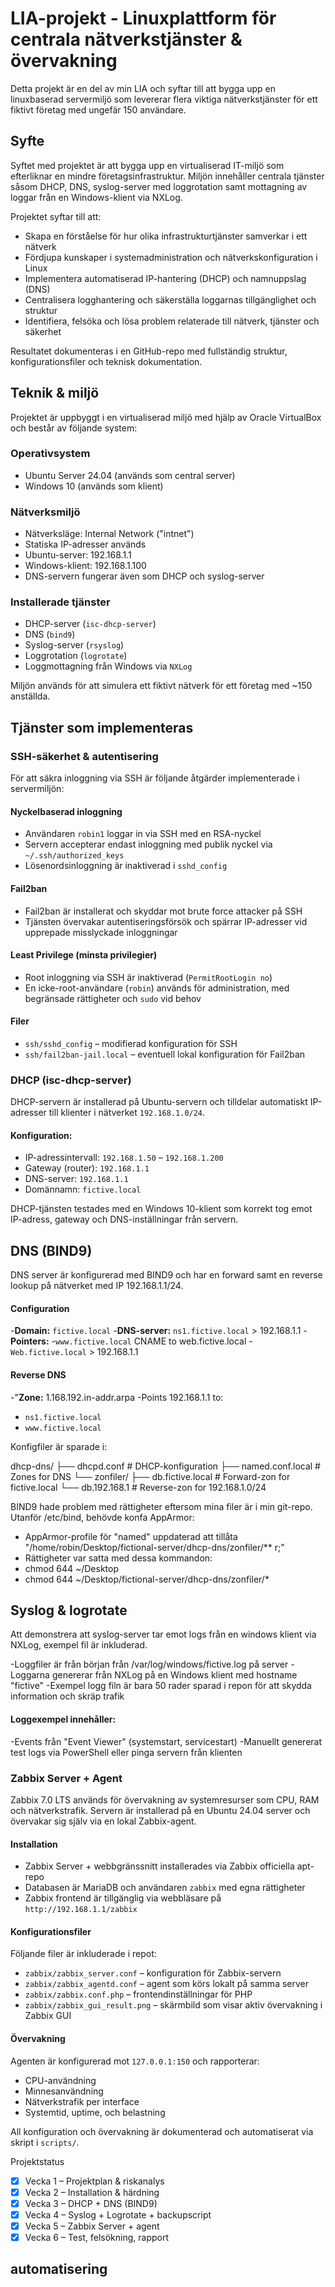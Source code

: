 # LIA-projekt - Linuxplattform för centrala nätverkstjänster & övervakning

Detta projekt är en del av min LIA och syftar till att bygga upp en linuxbaserad servermiljö som levererar flera viktiga nätverkstjänster för ett fiktivt företag med ungefär 150 användare.

## Syfte

Syftet med projektet är att bygga upp en virtualiserad IT-miljö som efterliknar en mindre företagsinfrastruktur. Miljön innehåller centrala tjänster såsom DHCP, DNS, syslog-server med loggrotation samt mottagning av loggar från en Windows-klient via NXLog.

Projektet syftar till att:

- Skapa en förståelse för hur olika infrastrukturtjänster samverkar i ett nätverk
- Fördjupa kunskaper i systemadministration och nätverkskonfiguration i Linux
- Implementera automatiserad IP-hantering (DHCP) och namnuppslag (DNS)
- Centralisera logghantering och säkerställa loggarnas tillgänglighet och struktur
- Identifiera, felsöka och lösa problem relaterade till nätverk, tjänster och säkerhet

Resultatet dokumenteras i en GitHub-repo med fullständig struktur, konfigurationsfiler och teknisk dokumentation.

## Teknik & miljö

Projektet är uppbyggt i en virtualiserad miljö med hjälp av Oracle VirtualBox och består av följande system:

### Operativsystem
- Ubuntu Server 24.04 (används som central server)
- Windows 10 (används som klient)

### Nätverksmiljö
- Nätverksläge: Internal Network ("intnet")
- Statiska IP-adresser används
- Ubuntu-server: 192.168.1.1
- Windows-klient: 192.168.1.100
- DNS-servern fungerar även som DHCP och syslog-server

### Installerade tjänster
- DHCP-server (`isc-dhcp-server`)
- DNS (`bind9`)
- Syslog-server (`rsyslog`)
- Loggrotation (`logrotate`)
- Loggmottagning från Windows via `NXLog`

Miljön används för att simulera ett fiktivt nätverk för ett företag med ~150 anställda.

## Tjänster som implementeras

###  SSH-säkerhet & autentisering

För att säkra inloggning via SSH är följande åtgärder implementerade i servermiljön:

####  Nyckelbaserad inloggning
- Användaren `robin1` loggar in via SSH med en RSA-nyckel 
- Servern accepterar endast inloggning med publik nyckel via `~/.ssh/authorized_keys`
- Lösenordsinloggning är inaktiverad i `sshd_config`

####  Fail2ban
- Fail2ban är installerat och skyddar mot brute force attacker på SSH
- Tjänsten övervakar autentiseringsförsök och spärrar IP-adresser vid upprepade misslyckade inloggningar

####  Least Privilege (minsta privilegier)
- Root inloggning via SSH är inaktiverad (`PermitRootLogin no`)
- En icke-root-användare (`robin`) används för administration, med begränsade rättigheter och `sudo` vid behov

#### Filer
- `ssh/sshd_config` – modifierad konfiguration för SSH
- `ssh/fail2ban-jail.local` – eventuell lokal konfiguration för Fail2ban

###  DHCP (isc-dhcp-server)

DHCP-servern är installerad på Ubuntu-servern och tilldelar automatiskt IP-adresser till klienter i nätverket `192.168.1.0/24`.

#### Konfiguration:
- IP-adressintervall: `192.168.1.50` – `192.168.1.200`
- Gateway (router): `192.168.1.1`
- DNS-server: `192.168.1.1`
- Domännamn: `fictive.local`
  
DHCP-tjänsten testades med en Windows 10-klient som korrekt tog emot IP-adress, gateway och DNS-inställningar från servern.


## DNS (BIND9)

DNS server är konfigurerad med BIND9 och har en forward samt en reverse lookup på nätverket med IP 192.168.1.1/24.

#### Configuration

-**Domain:** `fictive.local`
-**DNS-server:** `ns1.fictive.local` > 192.168.1.1
-**Pointers:**
  -`www.fictive.local` CNAME to web.fictive.local
  -`Web.fictive.local` > 192.168.1.1

  #### Reverse DNS

-"**Zone:** 1.168.192.in-addr.arpa
-Points 192.168.1.1 to:
- `ns1.fictive.local`
- `www.fictive.local`


Konfigfiler är sparade i:
 
dhcp-dns/
├── dhcpd.conf # DHCP-konfiguration
├── named.conf.local # Zones for DNS
└── zonfiler/
├── db.fictive.local # Forward-zon for fictive.local
└── db.192.168.1 # Reverse-zon for 192.168.1.0/24

BIND9 hade problem med rättigheter eftersom mina filer är i min git-repo. Utanför /etc/bind, behövde konfa AppArmor:
- AppArmor-profile för "named" uppdaterad att tillåta "/home/robin/Desktop/fictional-server/dhcp-dns/zonfiler/** r;"
- Rättigheter var satta med dessa kommandon:
- chmod 644 ~/Desktop
- chmod 644 ~/Desktop/fictional-server/dhcp-dns/zonfiler/*

  
## Syslog & logrotate

Att demonstrera att syslog-server tar emot logs från en windows klient via NXLog, exempel fil är inkluderad. 

-Loggfiler är från början från /var/log/windows/fictive.log på server
-Loggarna genererar från NXLog på en Windows klient med hostname "fictive"
-Exempel logg filn är bara 50 rader sparad i repon för att skydda information och skräp trafik

#### Loggexempel innehåller:
-Events från "Event Viewer" (systemstart, servicestart)
-Manuellt genererat test logs via PowerShell eller pinga servern från klienten

###  Zabbix Server + Agent

Zabbix 7.0 LTS används för övervakning av systemresurser som CPU, RAM och nätverkstrafik. Servern är installerad på en Ubuntu 24.04 server och övervakar sig själv via en lokal Zabbix-agent.

####  Installation
- Zabbix Server + webbgränssnitt installerades via Zabbix officiella apt-repo
- Databasen är MariaDB och användaren `zabbix` med egna rättigheter
- Zabbix frontend är tillgänglig via webbläsare på `http://192.168.1.1/zabbix`

####  Konfigurationsfiler
Följande filer är inkluderade i repot:
- `zabbix/zabbix_server.conf` – konfiguration för Zabbix-servern
- `zabbix/zabbix_agentd.conf` – agent som körs lokalt på samma server
- `zabbix/zabbix.conf.php` – frontendinställningar för PHP
- `zabbix/zabbix_gui_result.png` – skärmbild som visar aktiv övervakning i Zabbix GUI

####  Övervakning
Agenten är konfigurerad mot `127.0.0.1:150` och rapporterar:
- CPU-användning
- Minnesanvändning
- Nätverkstrafik per interface
- Systemtid, uptime, och belastning

All konfiguration och övervakning är dokumenterad och automatiserat via skript i `scripts/`.

Projektstatus
- [x] Vecka 1 – Projektplan & riskanalys
- [x] Vecka 2 – Installation & härdning
- [x] Vecka 3 – DHCP + DNS (BIND9)
- [x] Vecka 4 – Syslog + Logrotate + backupscript
- [x] Vecka 5 – Zabbix Server + agent
- [x] Vecka 6 – Test, felsökning, rapport

## automatisering
